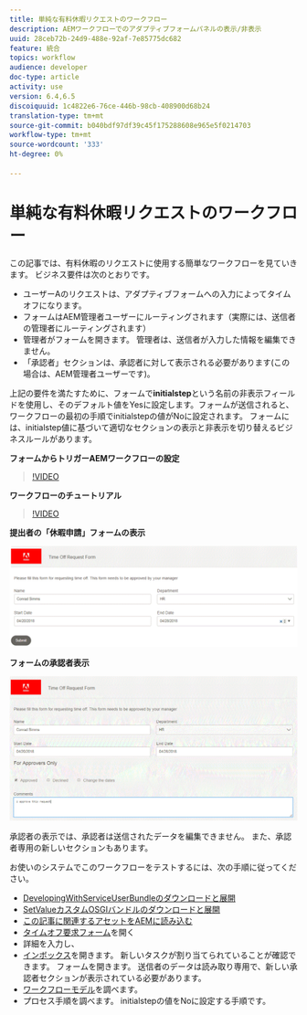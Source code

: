 ```yaml
---
title: 単純な有料休暇リクエストのワークフロー
description: AEMワークフローでのアダプティブフォームパネルの表示/非表示
uuid: 28ceb72b-24d9-488e-92af-7e85775dc682
feature: 統合
topics: workflow
audience: developer
doc-type: article
activity: use
version: 6.4,6.5
discoiquuid: 1c4822e6-76ce-446b-98cb-408900d68b24
translation-type: tm+mt
source-git-commit: b040bdf97df39c45f175288608e965e5f0214703
workflow-type: tm+mt
source-wordcount: '333'
ht-degree: 0%

---
```



# 単純な有料休暇リクエストのワークフロー

この記事では、有料休暇のリクエストに使用する簡単なワークフローを見ていきます。 ビジネス要件は次のとおりです。

* ユーザーAのリクエストは、アダプティブフォームへの入力によってタイムオフになります。
* フォームはAEM管理者ユーザーにルーティングされます（実際には、送信者の管理者にルーティングされます）
* 管理者がフォームを開きます。 管理者は、送信者が入力した情報を編集できません。
* 「承認者」セクションは、承認者に対して表示される必要があります(この場合は、AEM管理者ユーザーです)。

上記の要件を満たすために、フォームで&#x200B;**initialstep**&#x200B;という名前の非表示フィールドを使用し、そのデフォルト値をYesに設定します。フォームが送信されると、ワークフローの最初の手順でinitialstepの値がNoに設定されます。 フォームには、initialstep値に基づいて適切なセクションの表示と非表示を切り替えるビジネスルールがあります。

**フォームからトリガーAEMワークフローの設定**

>[!VIDEO](https://video.tv.adobe.com/v/28406?quality=9&learn=on)

**ワークフローのチュートリアル**

>[!VIDEO](https://video.tv.adobe.com/v/28407?quality=9&learn=on)

**提出者の「休暇申請」フォームの表示**

![initialstep](assets/initialstep.gif)

**フォームの承認者表示**

![approverview](assets/approversview.gif)

承認者の表示では、承認者は送信されたデータを編集できません。 また、承認者専用の新しいセクションもあります。

お使いのシステムでこのワークフローをテストするには、次の手順に従ってください。
* [DevelopingWithServiceUserBundleのダウンロードと展開](/help/forms/assets/common-osgi-bundles/DevelopingWithServiceUser.jar)
* [SetValueカスタムOSGIバンドルのダウンロードと展開](/help/forms/assets/common-osgi-bundles/SetValueApp.core-1.0-SNAPSHOT.jar)
* [この記事に関連するアセットをAEMに読み込む](assets/helpxworkflow.zip)
* [タイムオフ要求フォーム](http://localhost:4502/content/dam/formsanddocuments/helpx/timeoffrequestform/jcr:content?wcmmode=disabled)を開く
* 詳細を入力し、
* [インボックス](http://localhost:4502/mnt/overlay/cq/inbox/content/inbox.html)を開きます。 新しいタスクが割り当てられていることが確認できます。 フォームを開きます。 送信者のデータは読み取り専用で、新しい承認者セクションが表示されている必要があります。
* [ワークフローモデル](http://localhost:4502/editor.html/conf/global/settings/workflow/models/helpxworkflow.html)を調べます。
* プロセス手順を調べます。 initialstepの値をNoに設定する手順です。
